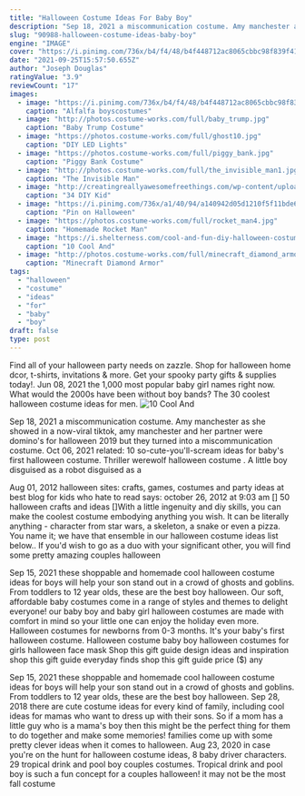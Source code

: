 ```yaml
---
title: "Halloween Costume Ideas For Baby Boy"
description: "Sep 18, 2021 a miscommunication costume. Amy manchester as she showed in a now-viral tiktok, amy manchester and her partner were domino's for halloween 2019  but they turned into a miscommunication costume"
slug: "90988-halloween-costume-ideas-baby-boy"
engine: "IMAGE"
cover: "https://i.pinimg.com/736x/b4/f4/48/b4f448712ac8065cbbc98f839f41d58b.jpg"
date: "2021-09-25T15:57:50.655Z"
author: "Joseph Douglas"
ratingValue: "3.9"
reviewCount: "17"
images:
  - image: "https://i.pinimg.com/736x/b4/f4/48/b4f448712ac8065cbbc98f839f41d58b.jpg"
    caption: "Alfalfa boyscostumes"
  - image: "http://photos.costume-works.com/full/baby_trump.jpg"
    caption: "Baby Trump Costume"
  - image: "https://photos.costume-works.com/full/ghost10.jpg"
    caption: "DIY LED Lights"
  - image: "https://photos.costume-works.com/full/piggy_bank.jpg"
    caption: "Piggy Bank Costume"
  - image: "http://photos.costume-works.com/full/the_invisible_man1.jpg"
    caption: "The Invisible Man"
  - image: "http://creatingreallyawesomefreethings.com/wp-content/uploads/2012/05/boy011.jpg"
    caption: "34 DIY Kid"
  - image: "https://i.pinimg.com/736x/a1/40/94/a140942d05d1210f5f11bde62b3ed0ee--baby-halloween-costumes-family-costumes.jpg"
    caption: "Pin on Halloween"
  - image: "https://photos.costume-works.com/full/rocket_man4.jpg"
    caption: "Homemade Rocket Man"
  - image: "https://i.shelterness.com/cool-and-fun-diy-halloween-costumes-for-boys1-500x750.jpg"
    caption: "10 Cool And"
  - image: "http://photos.costume-works.com/full/minecraft_diamond_armor_steve.jpg"
    caption: "Minecraft Diamond Armor"
tags:
  - "halloween"
  - "costume"
  - "ideas"
  - "for"
  - "baby"
  - "boy"
draft: false
type: post
---
```


Find all of your halloween party needs on zazzle. Shop for halloween home dcor, t-shirts, invitations & more. Get your spooky party gifts & supplies today!. Jun 08, 2021 the 1,000 most popular baby girl names right now.  What would the 2000s have been without boy bands? The 30 coolest halloween costume ideas for men.
![10 Cool And](https://i.shelterness.com/cool-and-fun-diy-halloween-costumes-for-boys1-500x750.jpg "10 Cool And")

Sep 18, 2021 a miscommunication costume. Amy manchester as she showed in a now-viral tiktok, amy manchester and her partner were domino&#39;s for halloween 2019  but they turned into a miscommunication costume. Oct 06, 2021 related: 10 so-cute-you&#39;ll-scream ideas for baby&#39;s first halloween costume. Thriller werewolf halloween costume .  A little boy disguised as a robot disguised as a
<!--inArticleAds-->

<!--galleryOne-->

Aug 01, 2012 halloween sites: crafts, games, costumes and party ideas at best blog for kids who hate to read says: october 26, 2012 at 9:03 am [] 50 halloween crafts and ideas []With a little ingenuity and diy skills, you can make the coolest costume embodying anything you wish. It can be literally anything - character from star wars, a skeleton, a snake or even a pizza. You name it; we have that ensemble in our halloween costume ideas list below.. If you'd wish to go as a duo with your significant other, you will find some pretty amazing couples halloween
<!--inArticleAds-->

<!--galleryTwo-->

Sep 15, 2021 these shoppable and homemade cool halloween costume ideas for boys will help your son stand out in a crowd of ghosts and goblins. From toddlers to 12 year olds, these are the best boy halloween. Our soft, affordable baby costumes come in a range of styles and themes to delight everyone! our baby boy and baby girl halloween costumes are made with comfort in mind so your little one can enjoy the holiday even more. Halloween costumes for newborns from 0-3 months. It's your baby's first halloween costume. Halloween costume baby boy halloween costumes for girls halloween face mask  Shop this gift guide design ideas and inspiration shop this gift guide everyday finds shop this gift guide price ($) any
<!--galleryThree-->

Sep 15, 2021 these shoppable and homemade cool halloween costume ideas for boys will help your son stand out in a crowd of ghosts and goblins. From toddlers to 12 year olds, these are the best boy halloween. Sep 28, 2018 there are cute costume ideas for every kind of family, including cool ideas for mamas who want to dress up with their sons. So if a mom has a little guy who is a mama's boy then this might be the perfect thing for them to do together and make some memories! families come up with some pretty clever ideas when it comes to halloween. Aug 23, 2020 in case you're on the hunt for halloween costume ideas,  8  baby driver characters. 29  tropical drink and pool boy couples costumes. Tropical drink and pool boy is such a fun concept for a couples halloween! it may not be the most fall costume